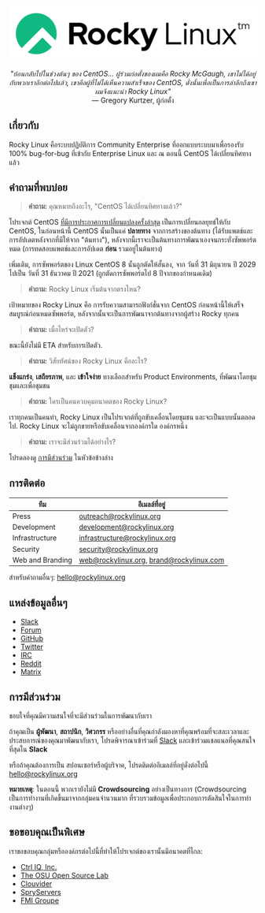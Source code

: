 <p align="center">
<a href="https://rockylinux.org/">
<img src="https://raw.githubusercontent.com/rocky-linux/branding/main/logo-text-light%402x.png" alt="Rocky Linux Logo">
</a>
</p>

<p align="center">
<i>"ย้อนกลับไปในช่วงต้นๆ ของ CentOS... ผู้ร่วมก่อตั้งของผมคือ Rocky McGaugh, เขาไม่ได้อยู่กับพวกเราอีกต่อไปแล้ว, เขาคือผู้ที่ไม่ได้เห็นความสําเร็จของ CentOS, ดั่งนั้นเพื่อเป็นการลําลึกถึงเขาผมจึงแนะนํา Rocky Linux"</i><br>
— Gregory Kurtzer, ผู้ก่อตั้ง
</p>

## เกี่ยวกับ

Rocky Linux คือระบบปฏิบัติการ Community Enterprise ที่ออกแบบระบบมาเพื่อรองรับ 100% bug-for-bug ที่เข้ากับ Enterprise Linux และ ณ ตอนนี้ CentOS ได้เปลี่ยนทิศทางแล้ว

## คำถามที่พบบ่อย

> **คําถาม:** คุณหมายถึงอะไร, "CentOS ได้เปลี่ยนทิศทางแล้ว?"

โปรเจกต์ CentOS [ที่มีการประกาศการเปลี่ยนแปลงครั้งล่าสุด](https://blog.centos.org/2020/12/future-is-centos-stream/) เป็นการเปลี่ยนกลยุทธ์ให้กับ CentOS, ในก่อนหน้านี้ CentOS นั้นเป็นแค่ **ปลายทาง** จากการสร้างของต้นทาง (ได้รับแพตช์และการอัปเดตหลังจากที่มีให้จาก "ต้นทาง"), หลังจากนี้เราจะเป็นต้นทางการพัฒนาเองจนกระทั่งซัพพอร์ตหมด (การทดสอบแพตช์และการอัปเดต **ก่อน** รวมอยู่ในต้นทาง)

เพิ่มเติม, การซัพพอร์ตของ Linux CentOS 8 นั้นถูกตัดให้สั้นลง, จาก วันที่ 31 มิถุนายน ปี 2029 ไปเป็น วันที่ 31 ธันวาคม ปี 2021 (ถูกตัดการซัพพอร์ตไป 8 ปีจากของกําหนดเดิม)

> **คําถาม:** Rocky Linux เริ่มต้นจากตรงไหน?

เป้าหมายของ Rocky Linux คือ การรับความสามารถฟังก์ชั่นจาก CentOS ก่อนหน้านี้ให้เสร็จสมบูรณ์ก่อนหมดซัพพอร์ต, หลังจากนั้นจะเป็นการพัฒนาจากต้นทางจากผู้สร้าง Rocky ทุกคน

> **คําถาม:** เมื่อไหร่จะเปิดตัว?

ขณะนี้ยังไม่มี ETA สำหรับการเปิดตัว.

> **คําถาม:** วิสัยทัศน์ของ Rocky Linux คืออะไร?

**แข็งแกร่ง**, **เสถียรภาพ**, และ **เข้าใจง่าย** ทางเลือกสําหรับ Product Environments, ที่พัฒนาโดยชุมชุมและเพื่อชุมชน

> **คําถาม:** ใครเป็นคนควบคุมอนาคตของ Rocky Linux?

เราทุกคนเป็นคนทํา, Rocky Linux เป็นโปรเจกต์ที่ถูกขับเคลื่อนโดยชุมชน และจะเป็นแบบนั้นตลอดไป. Rocky Linux จะไม่ถูกขายหรือขับเคลื่อนจากองค์กรใด องค์กรหนึ่ง

> **คําถาม:** เราจะมีส่วนร่วมได้อย่างไร?

โปรดลองดู [การมีส่วนร่วม](#contributing) ในหัวข้อข้างล่าง

## การติดต่อ

| ทีม                            | อีเมลล์ที่อยู่                                 |
|-------------------------------|-------------------------------------------|
| Press                         | outreach@rockylinux.org                   |
| Development                   | development@rockylinux.org                |
| Infrastructure                | infrastructure@rockylinux.org             |
| Security                      | security@rockylinux.org                   |
| Web and Branding              | web@rockylinux.org, brand@rockylinux.com  |


สําหรับคําถามอื่นๆ: hello@rockylinux.org

## แหล่งข้อมูลอื่นๆ 

* [Slack](https://slack.rockylinux.org)
* [Forum](https://forums.rockylinux.org/)
* [GitHub](https://github.com/rocky-linux/)
* [Twitter](https://twitter.com/rocky_linux)
* [IRC](https://webchat.freenode.net/?channels=rockylinux)
* [Reddit](https://www.reddit.com/r/RockyLinux)
* [Matrix](https://matrix.to/#/+rockylinux:matrix.org)

## การมีส่วนร่วม

ขอบใจที่คุณมีความสนใจที่จะมีส่วนร่วมในการพัฒนากับเรา

ถ้าคุณเป็น **ผู้พัฒนา**, **สถาปนิก**, **วิศวกรร** หรืออย่างอื่นที่คุณกําลังมองหาที่คุณพร้อมที่จะสละเวลาและประสบการณ์ของคุณมาพัฒนากับเรา, โปรดพิจารณาเข้าร่วมที่ [Slack](https://slack.rockylinux.org) และเข้าร่วมแชลแนลที่คุณสนใจที่สุดใน **Slack**

หรือถ้าคุณต้องการเป็น สปอนเซอร์หรือผู้บริจาค, โปรดติดต่ออีเมลล์ที่อยู่ดั่งต่อไปนี้ hello@rockylinux.org

**หมายเหตุ**: ในตอนนี้ พวกเรายังไม่มี **Crowdsourcing** อย่างเป็นทางการ (Crowdsourcing เป็นการทำงานที่เกิดขึ้นมาจากกลุ่มคนจำนวนมาก ที่รวบรวมข้อมูลเพื่อประกอบการตัดสินใจในการทํางานต่างๆ)

## ขอขอบคุณเป็นพิเศษ

เราขอขอบคุณกลุ่มหรือองค์กรต่อไปนี้ที่ทําให้โปรเจกต์ของเรานั้นมีอนาคตที่ไกล:
* [Ctrl IQ, Inc.](https://www.ctrl-cmd.com)
* [The OSU Open Source Lab](https://osuosl.org/)
* [Clouvider](https://www.clouvider.co.uk/)
* [SpryServers](https://www.spryservers.net/)
* [FMI Groupe](https://www.fmi.fr/)
